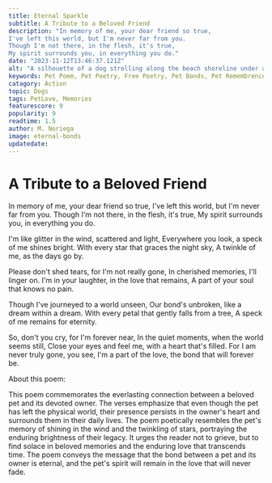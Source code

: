 ```yaml
---
title: Eternal Sparkle
subtitle: A Tribute to a Beloved Friend
description: "In memory of me, your dear friend so true,
I've left this world, but I'm never far from you.
Though I'm not there, in the flesh, it's true,
My spirit surrounds you, in everything you do."
date: "2023-11-12T13:46:37.121Z"
alt: "A silhouette of a dog strolling along the beach shoreline under a starry night sky."
keywords: Pet Poem, Pet Poetry, Free Poetry, Pet Bonds, Pet Remembrence
catagory: Action
topic: Dogs
tags: PetLove, Memories
featurescore: 9
popularity: 9
readtime: 1.5
author: M. Noriega
image: eternal-bonds
updatedate:
---
```


# **A Tribute to a Beloved Friend**

In memory of me, your dear friend so true,
I've left this world, but I'm never far from you.
Though I'm not there, in the flesh, it's true,
My spirit surrounds you, in everything you do.

I'm like glitter in the wind, scattered and light,
Everywhere you look, a speck of me shines bright.
With every star that graces the night sky,
A twinkle of me, as the days go by.

Please don't shed tears, for I'm not really gone,
In cherished memories, I'll linger on.
I'm in your laughter, in the love that remains,
A part of your soul that knows no pain.

Though I've journeyed to a world unseen,
Our bond's unbroken, like a dream within a dream.
With every petal that gently falls from a tree,
A speck of me remains for eternity.

So, don't you cry, for I'm forever near,
In the quiet moments, when the world seems still,
Close your eyes and feel me, with a heart that's filled.
For I am never truly gone, you see,
I'm a part of the love, the bond that will forever be.

About this poem:

This poem commemorates the everlasting connection between a beloved pet and its devoted owner. The verses emphasize that even though the pet has left the physical world, their presence persists in the owner's heart and surrounds them in their daily lives. The poem poetically resembles the pet's memory of shining in the wind and the twinkling of stars, portraying the enduring brightness of their legacy. It urges the reader not to grieve, but to find solace in beloved memories and the enduring love that transcends time. The poem conveys the message that the bond between a pet and its owner is eternal, and the pet's spirit will remain in the love that will never fade.
